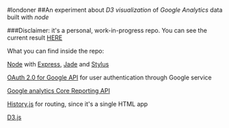 #londoner
##An experiment about *D3 visualization* of *Google Analytics* data built with *node*

###Disclaimer: it's a personal, work-in-progress repo. You can see the current result [HERE](http://francesco.zaia.londoner.jit.su/)

What you can find inside the repo:

[Node](http://nodejs.org/) with [Express](http://expressjs.com/), [Jade](http://jade-lang.com/) and [Stylus](http://learnboost.github.com/stylus/) 

[OAuth 2.0 for Google API](https://developers.google.com/accounts/docs/OAuth2?hl=en) for user authentication through Google service

[Google analytics Core Reporting API](https://developers.google.com/analytics/devguides/reporting/core/v3/)

[History.js](https://github.com/balupton/history.js) for routing, since it's a single HTML app

[D3.js](http://d3js.org/) 